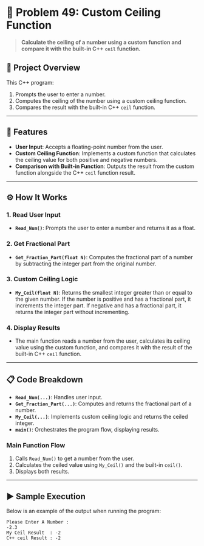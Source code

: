 # 🔢 Problem 49: Custom Ceiling Function 

> **Calculate the ceiling of a number using a custom function and compare it with the built-in C++ `ceil` function.**

## 📘 Project Overview
This C++ program:
1. Prompts the user to enter a number.
2. Computes the ceiling of the number using a custom ceiling function.
3. Compares the result with the built-in C++ `ceil` function.

---

## 🌟 Features
- **User Input**: Accepts a floating-point number from the user.
- **Custom Ceiling Function**: Implements a custom function that calculates the ceiling value for both positive and negative numbers.
- **Comparison with Built-in Function**: Outputs the result from the custom function alongside the C++ `ceil` function result.

---

## ⚙️ How It Works
### 1. Read User Input
- **`Read_Num()`**: Prompts the user to enter a number and returns it as a float.

### 2. Get Fractional Part
- **`Get_Fraction_Part(float N)`**: Computes the fractional part of a number by subtracting the integer part from the original number.

### 3. Custom Ceiling Logic
- **`My_Ceil(float N)`**: Returns the smallest integer greater than or equal to the given number. If the number is positive and has a fractional part, it increments the integer part. If negative and has a fractional part, it returns the integer part without incrementing.

### 4. Display Results
- The main function reads a number from the user, calculates its ceiling value using the custom function, and compares it with the result of the built-in C++ `ceil` function.

---

## 📋 Code Breakdown
- **`Read_Num(...)`**: Handles user input.
- **`Get_Fraction_Part(...)`**: Computes and returns the fractional part of a number.
- **`My_Ceil(...)`**: Implements custom ceiling logic and returns the ceiled integer.
- **`main()`**: Orchestrates the program flow, displaying results.

### Main Function Flow
1. Calls `Read_Num()` to get a number from the user.
2. Calculates the ceiled value using `My_Ceil()` and the built-in `ceil()`.
3. Displays both results.

---

## ▶️ Sample Execution
Below is an example of the output when running the program:

```plaintext
Please Enter A Number : 
-2.3
My Ceil Result  : -2
C++ ceil Result : -2
